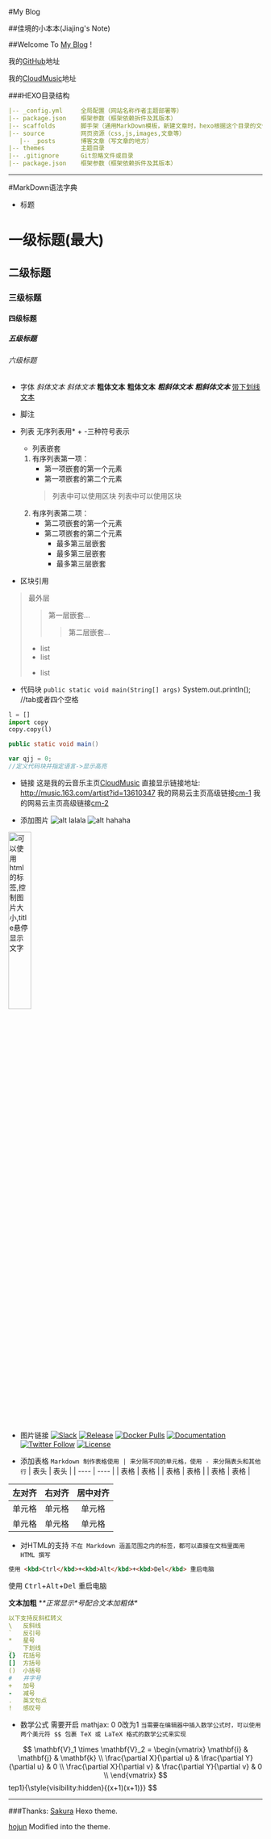 #My Blog

##佳境的小本本(Jiajing's Note)

##Welcome To [My Blog](c38kw0.coding-pages.com) !

我的[GitHub](https://github.com/Shmilyqjj)地址

我的[CloudMusic](http://music.163.com/artist?id=13610347)地址





###HEXO目录结构
```yml
|-- _config.yml     全局配置（网站名称作者主题部署等）
|-- package.json    框架参数（框架依赖拆件及其版本）
|-- scaffolds       脚手架（通用MarkDown模板，新建文章时，hexo根据这个目录的文件进行构建）
|-- source          网页资源（css,js,images,文章等）
   |-- _posts       博客文章（写文章的地方）
|-- themes          主题目录
|-- .gitignore      Git忽略文件或目录
|-- package.json    框架参数（框架依赖拆件及其版本）
```


* * *
#MarkDown语法字典
* 标题
# 一级标题(最大)
## 二级标题
### 三级标题
#### 四级标题
##### 五级标题
###### 六级标题

* 字体
*斜体文本*
_斜体文本_
**粗体文本**
__粗体文本__
***粗斜体文本***
___粗斜体文本___
<u>带下划线文本</u>

* 脚注
[^要注明的文本]: xxxxxxxxx

* 列表
无序列表用* + -三种符号表示
    * 列表嵌套
    1. 有序列表第一项：
        - 第一项嵌套的第一个元素
        - 第一项嵌套的第二个元素
        > 列表中可以使用区块
        > 列表中可以使用区块
    2. 有序列表第二项：
        - 第二项嵌套的第一个元素
        - 第二项嵌套的第二个元素
            * 最多第三层嵌套
            + 最多第三层嵌套
            - 最多第三层嵌套

* 区块引用
> 最外层
> > 第一层嵌套...
> > > 第二层嵌套...
> * list
> * list
> + list

* 代码块
`public static void main(String[] args)`
        System.out.println();
        //tab或者四个空格
```python
l = []
import copy
copy.copy(l)
```

```java
public static void main()
```

```scala
var qjj = 0;
//定义代码块并指定语言->显示高亮
```
* 链接
这是我的云音乐主页[CloudMusic](http://music.163.com/artist?id=13610347)
直接显示链接地址: <http://music.163.com/artist?id=13610347>
我的网易云主页高级链接[cm-1]
我的网易云主页高级链接[cm-2]

[cm-1]:http://music.163.com/artist?id=13610347
[cm-2]:http://music.163.com/artist?id=13610347

* 添加图片
![alt lalala](http://m.qpic.cn/psb?/V10aWFGB3ChSVt/4Onwe7wF*pBhD4*iWs0KetAXGTu6fMrAUJrxWkkB4fk!/b/dL8AAAAAAAAA&bo=hANYAgAAAAADB*8!&rf=viewer_4)
![alt hahaha](http://m.qpic.cn/psb?/V10aWFGB3ChSVt/4Onwe7wF*pBhD4*iWs0KetAXGTu6fMrAUJrxWkkB4fk!/b/dL8AAAAAAAAA&bo=hANYAgAAAAADB*8!&rf=viewer_4 "图片注释呀!鼠标放那会弹出注释!")
<img src="http://m.qpic.cn/psb?/V10aWFGB3ChSVt/4Onwe7wF*pBhD4*iWs0KetAXGTu6fMrAUJrxWkkB4fk!/b/dL8AAAAAAAAA&bo=hANYAgAAAAADB*8!&rf=viewer_4" width=30% title="可以使用html的标签,控制图片大小,title悬停显示文字">  

* 图片链接
[![Slack](https://slackin.alluxio.io/badge.svg)](https://www.alluxio.io/slack)
[![Release](https://img.shields.io/github/release/alluxio/alluxio/all.svg)](https://www.alluxio.io/download)
[![Docker Pulls](https://img.shields.io/docker/pulls/alluxio/alluxio.svg)](https://hub.docker.com/r/alluxio/alluxio)
[![Documentation](https://img.shields.io/badge/docs-reference-blue.svg)](https://www.alluxio.io/docs)
[![Twitter Follow](https://img.shields.io/twitter/follow/alluxio.svg?label=Follow&style=social)](https://twitter.com/intent/follow?screen_name=alluxio)
[![License](https://img.shields.io/github/license/alluxio/alluxio.svg)](https://github.com/Alluxio/alluxio/blob/master/LICENSE)


* 添加表格
`Markdown 制作表格使用 | 来分隔不同的单元格，使用 - 来分隔表头和其他行`
| 表头 | 表头 |
| ---- | ---- |
| 表格 | 表格 |
| 表格 | 表格 |
| 表格 | 表格 |

| 左对齐 | 右对齐 | 居中对齐 |
| :-----| ----: | :----: |
| 单元格 | 单元格 | 单元格 |
| 单元格 | 单元格 | 单元格 |

* 对HTML的支持
`不在 Markdown 涵盖范围之内的标签，都可以直接在文档里面用 HTML 撰写`

```html
使用 <kbd>Ctrl</kbd>+<kbd>Alt</kbd>+<kbd>Del</kbd> 重启电脑
```
使用 <kbd>Ctrl</kbd>+<kbd>Alt</kbd>+<kbd>Del</kbd> 重启电脑

**文本加粗**
**\*正常显示\*号配合文本加粗体\**
```yml
以下支持反斜杠转义
\   反斜线
`   反引号
*   星号
_   下划线
{}  花括号
[]  方括号
()  小括号
#   井字号
+   加号
-   减号
.   英文句点
!   感叹号
```

* 数学公式  需要开启 mathjax: 0 0改为1
`当需要在编辑器中插入数学公式时，可以使用两个美元符 $$ 包裹 TeX 或 LaTeX 格式的数学公式来实现`

$$
\mathbf{V}_1 \times \mathbf{V}_2 =  \begin{vmatrix}
\mathbf{i} & \mathbf{j} & \mathbf{k} \\
\frac{\partial X}{\partial u} &  \frac{\partial Y}{\partial u} & 0 \\
\frac{\partial X}{\partial v} &  \frac{\partial Y}{\partial v} & 0 \\
\end{vmatrix}
$$tep1}{\style{visibility:hidden}{(x+1)(x+1)}}
$$

- - -














###Thanks:
[Sakura](https://github.com/mashirozx/Sakura/) Hexo theme.

[hojun](https://sakura.hojun.cn) Modified into the theme.

